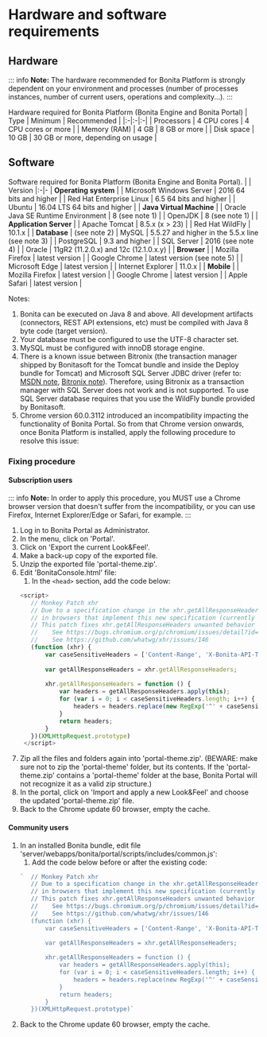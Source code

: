 # Hardware and software requirements

## Hardware

::: info
**Note:** The hardware recommended for Bonita Platform is strongly dependent on your environment and
processes (number of processes instances, number of current users, operations and complexity...).
:::

Hardware required for Bonita Platform (Bonita Engine and Bonita Portal)
| Type | Minimum | Recommended |
|:-|:-|:-|
| Processors | 4 CPU cores | 4 CPU cores or more |
| Memory (RAM) | 4 GB | 8 GB or more |
| Disk space | 10 GB | 30 GB or more, depending on usage |

## Software

Software required for Bonita Platform (Bonita Engine and Bonita Portal).
| | Version
|:-|-
| **Operating system** |
| Microsoft Windows Server | 2016 64 bits and higher |
| Red Hat Enterprise Linux |  6.5 64 bits and higher |
| Ubuntu | 16.04 LTS 64 bits and higher |
| **Java Virtual Machine** |
| Oracle Java SE Runtime Environment | 8 (see note 1) |
| OpenJDK | 8 (see note 1) |
| **Application Server** |
| Apache Tomcat | 8.5.x (x > 23) |
| Red Hat WildFly | 10.1.x |
| **Database** | (see note 2)
| MySQL | 5.5.27 and higher in the 5.5.x line (see note 3) |
| PostgreSQL | 9.3 and higher |
| SQL Server | 2016 (see note 4) |
| Oracle  | 11gR2 (11.2.0.x) and 12c (12.1.0.x.y) |
| **Browser** |
| Mozilla Firefox | latest version |
| Google Chrome | latest version (see note 5) |
| Microsoft Edge | latest version |
| Internet Explorer | 11.0.x |
| **Mobile** |
| Mozilla Firefox | latest version |
| Google Chrome | latest version |
| Apple Safari | latest version |

Notes:
1. Bonita can be executed on Java 8 and above. All development artifacts (connectors, REST API extensions, etc) must be compiled with Java 8 byte code (target version).
2. Your database must be configured to use the UTF-8 character set.
3. MySQL must be configured with innoDB storage engine.
4. There is a known issue between Bitronix (the transaction manager shipped by Bonitasoft for the Tomcat bundle and inside the Deploy bundle for Tomcat) and Microsoft SQL Server JDBC driver
(refer to: [MSDN note](https://msdn.microsoft.com/en-us/library/aa342335.aspx), [Bitronix note](http://bitronix-transaction-manager.10986.n7.nabble.com/Failed-to-recover-SQL-Server-Restart-td148.html)).
Therefore, using Bitronix as a transaction manager with SQL Server does not work and is not supported. To use SQL Server database requires that you use the WildFly bundle provided by Bonitasoft.
5. Chrome version 60.0.3112 introduced an incompatibility impacting the functionality of Bonita Portal. So from that Chrome version onwards, once Bonita Platform is installed, apply the following procedure to resolve this issue:

### Fixing procedure

#### Subscription users
::: info
**Note:** In order to apply this procedure, you MUST use a Chrome browser version that doesn't suffer from the incompatibility, or you can use Firefox, Internet Explorer/Edge or Safari, for example.
:::

1. Log in to Bonita Portal as Administrator.
1. In the menu, click on 'Portal'.
1. Click on 'Export the current Look&Feel'.
1. Make a back-up copy of the exported file.
1. Unzip the exported file 'portal-theme.zip'.
1. Edit 'BonitaConsole.html' file:
   1. In the `<head>` section, add the code below:
   ```javascript
   <script>
      // Monkey Patch xhr
      // Due to a specification change in the xhr.getAllResponseHeaders method Bonita Portal does not behave as expected 
      // in browsers that implement this new specification (currently only Chrome >60).
      // This patch fixes xhr.getAllResponseHeaders unwanted behavior within Bonita Portal context
      //    See https://bugs.chromium.org/p/chromium/issues/detail?id=749086
      //    See https://github.com/whatwg/xhr/issues/146
      (function (xhr) {
          var caseSensitiveHeaders = ['Content-Range', 'X-Bonita-API-Token'];
          
          var getAllResponseHeaders = xhr.getAllResponseHeaders;
          
          xhr.getAllResponseHeaders = function () {
              var headers = getAllResponseHeaders.apply(this);
              for (var i = 0; i < caseSensitiveHeaders.length; i++) {
                  headers = headers.replace(new RegExp('^' + caseSensitiveHeaders[i].toLowerCase(), 'm'), caseSensitiveHeaders[i]);
              }
              return headers;
          }
      })(XMLHttpRequest.prototype)
    </script>
    ```
1. Zip all the files and folders again into 'portal-theme.zip'. 
   (BEWARE: make sure not to zip the 'portal-theme' folder, but its contents. If the 'portal-theme.zip' contains a 'portal-theme' folder at the base, Bonita Portal will not recognize it as a valid zip structure.)
1. In the portal, click on 'Import and apply a new Look&Feel' and choose the updated 'portal-theme.zip' file.
1. Back to the Chrome update 60 browser, empty the cache.

#### Community users

1. In an installed Bonita bundle, edit file 'server/webapps/bonita/portal/scripts/includes/common.js':
   1. Add the code below before or after the existing code:
   ```javascript
   `  // Monkey Patch xhr
      // Due to a specification change in the xhr.getAllResponseHeaders method Bonita Portal does not behave as expected 
      // in browsers that implement this new specification (currently only Chrome >60).
      // This patch fixes xhr.getAllResponseHeaders unwanted behavior within Bonita Portal context
      //    See https://bugs.chromium.org/p/chromium/issues/detail?id=749086
      //    See https://github.com/whatwg/xhr/issues/146
      (function (xhr) {
          var caseSensitiveHeaders = ['Content-Range', 'X-Bonita-API-Token'];
    
          var getAllResponseHeaders = xhr.getAllResponseHeaders;

          xhr.getAllResponseHeaders = function () {
              var headers = getAllResponseHeaders.apply(this);
              for (var i = 0; i < caseSensitiveHeaders.length; i++) {
                  headers = headers.replace(new RegExp('^' + caseSensitiveHeaders[i].toLowerCase(), 'm'), caseSensitiveHeaders[i]);
              }
              return headers;
          }
      })(XMLHttpRequest.prototype)`
      ```
1. Back to the Chrome update 60 browser, empty the cache.
